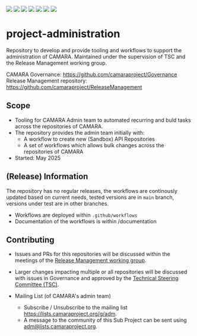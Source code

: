 <a href="https://github.com/camaraproject/project-administration/commits/" title="Last Commit"><img src="https://img.shields.io/github/last-commit/camaraproject/project-administration?style=plastic"></a>
<a href="https://github.com/camaraproject/project-administration/issues" title="Open Issues"><img src="https://img.shields.io/github/issues/camaraproject/project-administration?style=plastic"></a>
<a href="https://github.com/camaraproject/project-administration/pulls" title="Open Pull Requests"><img src="https://img.shields.io/github/issues-pr/camaraproject/project-administration?style=plastic"></a>
<a href="https://github.com/camaraproject/project-administration/graphs/contributors" title="Contributors"><img src="https://img.shields.io/github/contributors/camaraproject/project-administration?style=plastic"></a>
<a href="https://github.com/camaraproject/project-administration" title="Repo Size"><img src="https://img.shields.io/github/repo-size/camaraproject/project-administration?style=plastic"></a>
<a href="https://github.com/camaraproject/project-administration/blob/main/LICENSE" title="License"><img src="https://img.shields.io/badge/License-Apache%202.0-green.svg?style=plastic"></a>
<a href="https://github.com/camaraproject/Governance/blob/main/ProjectStructureAndRoles.md" title="Working Group"><img src="https://img.shields.io/badge/Working%20Group-red?style=plastic"></a>
<!-- Choose one of the above four alternative badges and then delete the remaining ones including this task -->

# project-administration

Repository to develop and provide tooling and workflows to support the administration of CAMARA. Maintained under the supervision of TSC and the Release Management working group.

CAMARA Governance: https://github.com/camaraproject/Governance
Release Management repository: https://github.com/camaraproject/ReleaseManagement

## Scope

* Tooling for CAMARA Admin team to automated recurring and buld tasks across the repositories of CAMARA.
* The repository provides the admin team initially with:
  * A workflow to create new (Sandbox) API Repositories
  * A set of workflows which allows bulk changes across the repositories of CAMARA
* Started: May 2025

## (Release) Information

The repository has no regular releases, the workflows are continously updated based on current needs, tested versions are in `main` branch, versions under test are in other branches.

* Workflows are deployed within `.github/workflows`
* Documentation of the workflows is within /documentation

## Contributing
 
* Issues and PRs for this repositories will be discussed within the meetings of the [Release Management working group](https://github.com/camaraproject/ReleaseManagement).
* Larger changes impacting multiple or all repositories will be discussed with issues in Governance and approved by the [Technical Steering Committee (TSC)](https://lf-camaraproject.atlassian.net/wiki/x/0RDe).
  
* Mailing List (of CAMARA's admin team)
  * Subscribe / Unsubscribe to the mailing list <https://lists.camaraproject.org/g/adm>.
  * A message to the community of this Sub Project can be sent using <adm@lists.camaraproject.org>.
